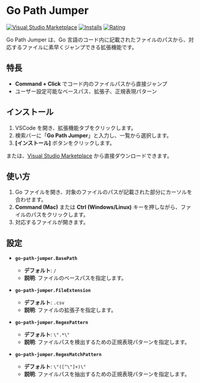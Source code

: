 # Go Path Jumper

[![Visual Studio Marketplace](https://img.shields.io/visual-studio-marketplace/v/your-publisher-id.go-path-jumper)](https://marketplace.visualstudio.com/items?itemName=your-publisher-id.go-path-jumper)
[![Installs](https://img.shields.io/visual-studio-marketplace/i/your-publisher-id.go-path-jumper)](https://marketplace.visualstudio.com/items?itemName=your-publisher-id.go-path-jumper)
[![Rating](https://img.shields.io/visual-studio-marketplace/r/your-publisher-id.go-path-jumper)](https://marketplace.visualstudio.com/items?itemName=your-publisher-id.go-path-jumper)

Go Path Jumper は、Go 言語のコード内に記載されたファイルのパスから、対応するファイルに素早くジャンプできる拡張機能です。

## 特長

- **Command + Click** でコード内のファイルパスから直接ジャンプ
- ユーザー設定可能なベースパス、拡張子、正規表現パターン

## インストール

1. VSCode を開き、拡張機能タブをクリックします。
2. 検索バーに「**Go Path Jumper**」と入力し、一覧から選択します。
3. **[インストール]** ボタンをクリックします。

または、[Visual Studio Marketplace](https://marketplace.visualstudio.com/items?itemName=your-publisher-id.go-path-jumper) から直接ダウンロードできます。

## 使い方

1. Go ファイルを開き、対象のファイルのパスが記載された部分にカーソルを合わせます。
2. **Command (Mac)** または **Ctrl (Windows/Linux)** キーを押しながら、ファイルのパスをクリックします。
3. 対応するファイルが開きます。

## 設定

- **`go-path-jumper.BasePath`**

  - **デフォルト**: `/`
  - **説明**: ファイルのベースパスを指定します。

- **`go-path-jumper.FileExtension`**

  - **デフォルト**: `.csv`
  - **説明**: ファイルの拡張子を指定します。

- **`go-path-jumper.RegexPattern`**

  - **デフォルト**: `\".*\"`
  - **説明**: ファイルパスを検出するための正規表現パターンを指定します。

- **`go-path-jumper.RegexMatchPattern`**
  - **デフォルト**: `\"([^\"]+)\"`
  - **説明**: ファイルパスを抽出するための正規表現パターンを指定します。
